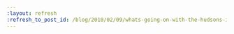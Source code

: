 ```yaml
---
:layout: refresh
:refresh_to_post_id: /blog/2010/02/09/whats-going-on-with-the-hudsons-infrastructure
---
```

